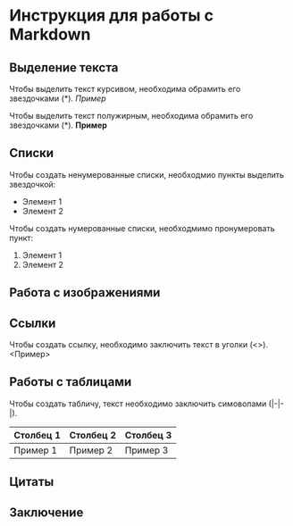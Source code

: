 # Инструкция для работы с Markdown

## Выделение текста

Чтобы выделить текст курсивом, необходима обрамить его звездочками (*).  *Пример*

Чтобы выделить текст полужирным, необходима обрамить его звездочками (*).  **Пример**

## Списки

Чтобы создать ненумерованные списки, необходмио пункты выделить звездочкой:
* Элемент 1
* Элемент 2

Чтобы создать нумерованные списки, необходмимо пронумеровать пункт:
1. Элемент 1
2. Элемент 2

## Работа с изображениями

## Ссылки

Чтобы создать ссылку, необходимо заключить текст в уголки (<>). <Пример>

## Работы с таблицами

Чтобы создать табличу, текст необходимо заключить симоволами (|-|-|).

|Столбец 1|Столбец 2|Столбец 3|
|-|----------|-|
|Пример 1|Пример 2|Пример 3|

## Цитаты

## Заключение